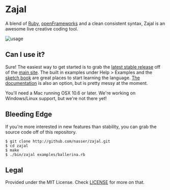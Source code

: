 Zajal
=====

A blend of [Ruby](http://ruby-lang.org), [openFrameworks](http://openframeworks.cc/) and a clean consistent syntax, Zajal is an awesome live creative coding tool.

![usage](http://zajal.cc/zajal.png)

Can I use it?
-------------
Sure! The easiest way to get started is to grab the [latest stable release](https://zajal.cc/release/cocoa/Zajal-0.3.3.zip) off of the [main site](http://zajal.cc). The built in examples under Help > Examples and the [sketch book](http://sketch.zajal.cc) are great places to start learning the language. [The documentation](http://docs.zajal.cc/) is also an option, but is pretty messy at the moment.

You'll need a Mac running OSX 10.6 or later. We're working on Windows/Linux support, but we're not there yet!

Bleeding Edge
-------------
If you're more interested in new features than stability, you can grab the source code off of this repository.

    $ git clone http://github.com/nasser/zajal.git
    $ cd zajal
    $ make
    $ ./bin/zajal examples/ballerina.rb
    
Legal
-----
Provided under the MIT License. Check [LICENSE](http://github.com/nasser/zajal/blob/master/LICENSE) for more on that.
